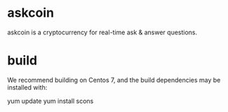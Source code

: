 # askcoin
askcoin is a cryptocurrency for real-time ask & answer questions.

# build
We recommend building on Centos 7, and the build dependencies may be installed with:

  yum update
  yum install scons
